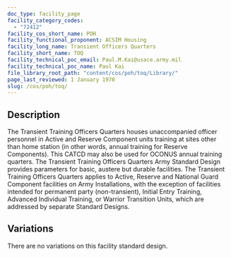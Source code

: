 ```yaml
---
doc_type: facility_page
facility_category_codes:
  - "72412"
facility_cos_short_name: POH
facility_functional_proponent: ACSIM Housing
facility_long_name: Transient Officers Quarters
facility_short_name: TOQ
facility_technical_poc_email: Paul.M.Kai@usace.army.mil
facility_technical_poc_name: Paul Kai
file_library_root_path: "content/cos/poh/toq/Library/"
page_last_reviewed: 1 January 1970
slug: /cos/poh/toq/
---
```


## Description

The Transient Training Officers Quarters houses unaccompanied officer personnel in Active and Reserve Component units training at sites other than home station (in other words, annual training for Reserve Components). This CATCD may also be used for OCONUS annual training quarters. The Transient Training Officers Quarters Army Standard Design provides parameters for basic, austere but durable facilities.
The Transient Training Officers Quarters applies to Active, Reserve and National Guard Component facilities on Army Installations, with the exception of facilities intended for permanent party (non-transient), Initial Entry Training, Advanced Individual Training, or Warrior Transition Units, which are addressed by separate Standard Designs.

## Variations

There are no variations on this facility standard design.
